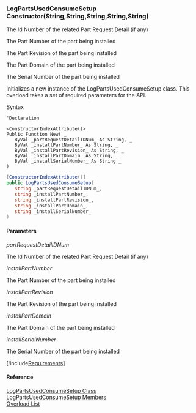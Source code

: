 ﻿### LogPartsUsedConsumeSetup Constructor(String,String,String,String,String)

The Id Number of the related Part Request Detail (if any)

The Part Number of the part being installed

The Part Revision of the part being installed

The Part Domain of the part being installed

The Serial Number of the part being installed

Initializes a new instance of the LogPartsUsedConsumeSetup class. This overload takes a set of required parameters for the API.

Syntax

```vbnet
'Declaration

<ConstructorIndexAttribute()>
Public Function New( _
   ByVal _partRequestDetailIDNum_ As String, _
   ByVal _installPartNumber_ As String, _
   ByVal _installPartRevision_ As String, _
   ByVal _installPartDomain_ As String, _
   ByVal _installSerialNumber_ As String _
)
```

```csharp
[ConstructorIndexAttribute()]
public LogPartsUsedConsumeSetup( 
   string _partRequestDetailIDNum_,
   string _installPartNumber_,
   string _installPartRevision_,
   string _installPartDomain_,
   string _installSerialNumber_
)
```

#### Parameters

_partRequestDetailIDNum_

The Id Number of the related Part Request Detail (if any)

_installPartNumber_

The Part Number of the part being installed

_installPartRevision_

The Part Revision of the part being installed

_installPartDomain_

The Part Domain of the part being installed

_installSerialNumber_

The Serial Number of the part being installed

[!include[Requirements](../partials/requirements.md)]

#### Reference

[LogPartsUsedConsumeSetup Class](FChoice.Toolkits.Clarify~FChoice.Toolkits.Clarify.FieldOps.LogPartsUsedConsumeSetup.md)  
[LogPartsUsedConsumeSetup Members](FChoice.Toolkits.Clarify~FChoice.Toolkits.Clarify.FieldOps.LogPartsUsedConsumeSetup_members.md)  
[Overload List](FChoice.Toolkits.Clarify~FChoice.Toolkits.Clarify.FieldOps.LogPartsUsedConsumeSetup~_ctor.md)